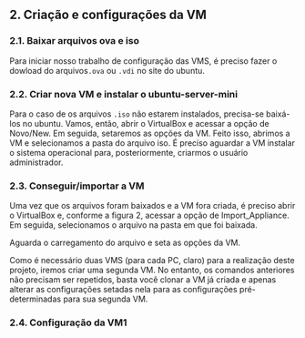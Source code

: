 
## 2.   Criação e configurações da VM

### 2.1. Baixar arquivos ova e iso

Para iniciar nosso trabalho de configuração das VMS, é preciso fazer o dowload do arquivos``.ova`` ou ``.vdi`` no site do ubuntu.

### 2.2. Criar nova VM e instalar o ubuntu-server-mini

Para o caso de os arquivos ``.iso`` não estarem instalados, precisa-se baixá-los no ubuntu. Vamos, então, abrir o VirtualBox e acessar a opção de Novo/New. Em seguida, setaremos as opções da VM. Feito isso, abrimos a VM e selecionamos a pasta do arquivo iso. É preciso aguardar a VM instalar o sistema operacional para, posteriormente, criarmos o usuário administrador. 

### 2.3. Conseguir/importar a VM

Uma vez que os arquivos foram baixados e a VM fora criada, é preciso abrir o VirtualBox e, conforme a figura 2, acessar a opção de Import_Appliance. Em seguida, selecionamos o arquivo na pasta em que foi baixada.


 
Aguarda o carregamento do arquivo e seta as opções da VM.

 
Como é necessário duas VMS (para cada PC, claro) para a realização deste projeto, iremos criar uma segunda VM. No entanto, os comandos anteriores não precisam ser repetidos, basta você clonar a VM já criada e apenas alterar as configurações setadas nela para as configurações pré-determinadas para sua segunda VM.
    
  
    
### 2.4. Configuração da VM1

